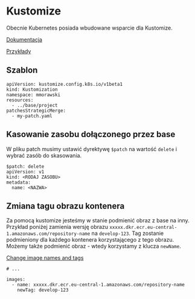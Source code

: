 # Kustomize

Obecnie Kubernetes posiada wbudowane wsparcie dla Kustomize.

[Dokumentacja](https://kubectl.docs.kubernetes.io/references/kustomize/kustomization/)

[Przykłady](https://github.com/kubernetes-sigs/kustomize/tree/master/examples)

## Szablon

```
apiVersion: kustomize.config.k8s.io/v1beta1
kind: Kustomization
namespace: mmorawski
resources:
  - ../base/project
patchesStrategicMerge:
  - my-patch.yaml
```

## Kasowanie zasobu dołączonego przez base

W pliku patch musimy ustawić dyrektywę `$patch` na wartość `delete` i wybrać zasób do skasowania.

```
$patch: delete
apiVersion: v1
kind: <RODAJ ZASOBU>
metadata:
  name: <NAZWA>
```

## Zmiana tagu obrazu kontenera

Za pomocą kustomize jesteśmy w stanie podmienić obraz z base na inny.
Przykład poniżej zamienia wersję obrazu `xxxxx.dkr.ecr.eu-central-1.amazonaws.com/repository-name` na `develop-123`.
Tag zostanie podmieniony dla każdego kontenera korzystającego z tego obrazu.
Możemy także podmienić obraz - wtedy korzystamy z klucza `newName`.

[Change image names and tags](https://github.com/kubernetes-sigs/kustomize/blob/master/examples/image.md)

```
# ...

images:
  - name: xxxxx.dkr.ecr.eu-central-1.amazonaws.com/repository-name
    newTag: develop-123

```
